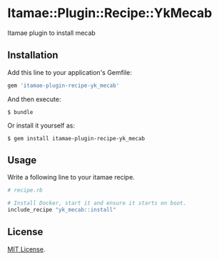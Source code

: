 # Itamae::Plugin::Recipe::YkMecab

Itamae plugin to install mecab

## Installation

Add this line to your application's Gemfile:

```ruby
gem 'itamae-plugin-recipe-yk_mecab'
```

And then execute:

    $ bundle

Or install it yourself as:

    $ gem install itamae-plugin-recipe-yk_mecab

## Usage

Write a following line to your itamae recipe.

```rb
# recipe.rb

# Install Docker, start it and ensure it starts on boot.
include_recipe "yk_mecab::install"
```

## License

[MIT License](http://opensource.org/licenses/MIT).
